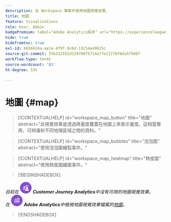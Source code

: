```yaml
---
description: 在 Workspace 專案中使用地圖視覺效果。
title: 地圖
feature: Visualizations
role: User, Admin
badgePremium: label="Adobe Analytics版本" url="https://experienceleague.adobe.com/docs/analytics/analyze/analysis-workspace/visualizations/map-visualization.html" tooltip="選取「 」即可檢視本文的Adobe Analytics版本。"
hide: true
hidefromtoc: true
exl-id: 6656b34a-ae1e-4f9f-9c6d-13c54e49625c
source-git-commit: 55b312552d32070875714a77e1177bf0da5f9d87
workflow-type: tm+mt
source-wordcount: '81'
ht-degree: 53%

---
```


# 地圖 {#map}

<!-- markdownlint-disable MD034 -->

>[!CONTEXTUALHELP]
>id="workspace_map_button"
>title="地圖"
>abstract="此視覺效果是透過將量度覆蓋在地圖上來表示量度。這相當實用，可辨識和不同地理區域之間的資料。"

<!-- markdownlint-enable MD034 -->

<!-- markdownlint-disable MD034 -->

>[!CONTEXTUALHELP]
>id="workspace_map_bubbles"
>title="泡泡圖"
>abstract="使用泡泡圖繪製事件。"

<!-- markdownlint-enable MD034 -->

<!-- markdownlint-disable MD034 -->

>[!CONTEXTUALHELP]
>id="workspace_map_heatmap"
>title="熱度圖"
>abstract="使用熱度圖繪圖事件。"

<!-- markdownlint-enable MD034 -->

>[!BEGINSHADEBOX]

_目前在_ ![CustomerJourneyAnalytics](/help/assets/icons/CustomerJourneyAnalytics.svg) _**Customer Journey Analytics**&#x200B;中沒有可用的地圖視覺效果。_<br/>_在_ ![AdobeAnalytics](/help/assets/icons/AdobeAnalytics.svg) _**Adobe Analytics**&#x200B;中檢視地圖視覺效果檔案的[地圖](https://experienceleague.adobe.com/en/docs/analytics/analyze/analysis-workspace/visualizations/map-visualization)。_

>[!ENDSHADEBOX]

